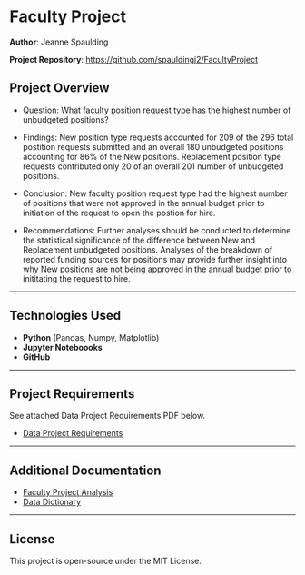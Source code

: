 # Faculty Project

**Author**: Jeanne Spaulding

**Project Repository**: https://github.com/spauldingj2/FacultyProject

## Project Overview

- Question:  What faculty position request type has the highest number of unbudgeted positions?

- Findings:  New position type requests accounted for 209 of the 296 total postition requests submitted and an overall 180 unbudgeted positions accounting for 86% of the New positions.  Replacement position type requests contributed only 20 of an overall 201 number of unbudgeted positions.

- Conclusion:  New faculty position request type had the highest number of positions that were not approved in the annual budget prior to initiation of the request to open the postion for hire.

- Recommendations:  Further analyses should be conducted to determine the statistical significance of the difference between New and Replacement unbudgeted positions.  Analyses of the breakdown of reported funding sources for positions may provide further insight into why New positions are not being approved in the annual budget prior to inititating the request to hire.

---

## Technologies Used

- **Python** (Pandas, Numpy, Matplotlib)
- **Jupyter Noteboooks**
- **GitHub**

---

## Project Requirements

See attached Data Project Requirements PDF below.

- [Data Project Requirements](Data_project_requirements.pdf)

---

## Additional Documentation

- [Faculty Project Analysis](Faculty_Project.ipynb)
- [Data Dictionary](FacultyProject_DataDictionary.docx)

---

## License

This project is open-source under the MIT License.
